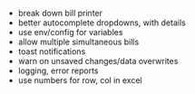 - break down bill printer
- better autocomplete dropdowns, with details
- use env/config for variables
- allow multiple simultaneous bills
- toast notifications
- warn on unsaved changes/data overwrites
- logging, error reports
- use numbers for row, col in excel
